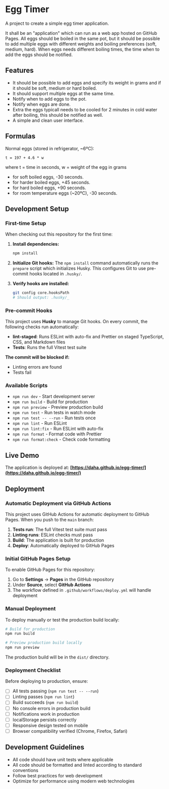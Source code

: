 # Egg Timer

A project to create a simple egg timer application.

It shall be an "application" which can run as a web app hosted on GitHub Pages.
All eggs should be boiled in the same pot, but it should be possible to add
multiple eggs with different weights and boiling preferences (soft, medium,
hard). When eggs needs different boiling times, the time when to add the eggs
should be notified.

## Features

- It should be possible to add eggs and specify its weight in grams and if it
  should be soft, medium or hard boiled.
- It should support multiple eggs at the same time.
- Notify when to add eggs to the pot.
- Notify when eggs are done.
- Extra the eggs typicall needs to be cooled for 2 minutes in cold water after
  boiling, this should be notified as well.
- A simple and clean user interface.

## Formulas

Normal eggs (stored in refrigerator, ~6ºC):

```
t = 197 + 4.6 * w
```

where t = time in seconds, w = weight of the egg in grams

- for soft boiled eggs, -30 seconds.
- for harder boiled eggs, +45 seconds.
- for hard boiled eggs, +90 seconds.
- for room temperature eggs (~20ºC), -30 seconds.

## Development Setup

### First-time Setup

When checking out this repository for the first time:

1. **Install dependencies:**

   ```bash
   npm install
   ```

2. **Initialize Git hooks:**
   The `npm install` command automatically runs the `prepare` script which initializes Husky. This configures Git to use pre-commit hooks located in `.husky/`.

3. **Verify hooks are installed:**
   ```bash
   git config core.hooksPath
   # Should output: .husky/_
   ```

### Pre-commit Hooks

This project uses **Husky** to manage Git hooks. On every commit, the following checks run automatically:

- **lint-staged**: Runs ESLint with auto-fix and Prettier on staged TypeScript, CSS, and Markdown files
- **Tests**: Runs the full Vitest test suite

**The commit will be blocked if:**

- Linting errors are found
- Tests fail

### Available Scripts

- `npm run dev` - Start development server
- `npm run build` - Build for production
- `npm run preview` - Preview production build
- `npm run test` - Run tests in watch mode
- `npm run test -- --run` - Run tests once
- `npm run lint` - Run ESLint
- `npm run lint:fix` - Run ESLint with auto-fix
- `npm run format` - Format code with Prettier
- `npm run format:check` - Check code formatting

## Live Demo

The application is deployed at: **[https://daha.github.io/egg-timer/](https://daha.github.io/egg-timer/)**

## Deployment

### Automatic Deployment via GitHub Actions

This project uses GitHub Actions for automatic deployment to GitHub Pages. When you push to the `main` branch:

1. **Tests run**: The full Vitest test suite must pass
2. **Linting runs**: ESLint checks must pass
3. **Build**: The application is built for production
4. **Deploy**: Automatically deployed to GitHub Pages

### Initial GitHub Pages Setup

To enable GitHub Pages for this repository:

1. Go to **Settings** → **Pages** in the GitHub repository
2. Under **Source**, select **GitHub Actions**
3. The workflow defined in `.github/workflows/deploy.yml` will handle deployment

### Manual Deployment

To deploy manually or test the production build locally:

```bash
# Build for production
npm run build

# Preview production build locally
npm run preview
```

The production build will be in the `dist/` directory.

### Deployment Checklist

Before deploying to production, ensure:

- [ ] All tests passing (`npm run test -- --run`)
- [ ] Linting passes (`npm run lint`)
- [ ] Build succeeds (`npm run build`)
- [ ] No console errors in production build
- [ ] Notifications work in production
- [ ] localStorage persists correctly
- [ ] Responsive design tested on mobile
- [ ] Browser compatibility verified (Chrome, Firefox, Safari)

## Development Guidelines

- All code should have unit tests where applicable
- All code should be formatted and linted according to standard conventions
- Follow best practices for web development
- Optimize for performance using modern web technologies
